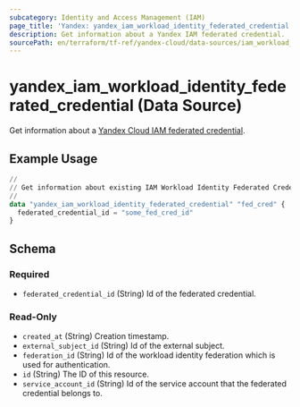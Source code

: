 ```yaml
---
subcategory: Identity and Access Management (IAM)
page_title: 'Yandex: yandex_iam_workload_identity_federated_credential'
description: Get information about a Yandex IAM federated credential.
sourcePath: en/terraform/tf-ref/yandex-cloud/data-sources/iam_workload_identity_federated_credential.md
---
```


# yandex_iam_workload_identity_federated_credential (Data Source)

Get information about a [Yandex Cloud IAM federated credential](https://yandex.cloud/docs/iam/concepts/workload-identity#federated-credentials).

## Example Usage

```terraform
//
// Get information about existing IAM Workload Identity Federated Credential.
//
data "yandex_iam_workload_identity_federated_credential" "fed_cred" {
  federated_credential_id = "some_fed_cred_id"
}
```

<!-- schema generated by tfplugindocs -->
## Schema

### Required

- `federated_credential_id` (String) Id of the federated credential.

### Read-Only

- `created_at` (String) Creation timestamp.
- `external_subject_id` (String) Id of the external subject.
- `federation_id` (String) Id of the workload identity federation which is used for authentication.
- `id` (String) The ID of this resource.
- `service_account_id` (String) Id of the service account that the federated credential belongs to.


